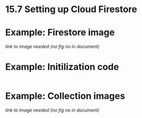 # 15.7 Setting up Cloud Firestore


# Example: Firestore image

*link to image needed (no fig no in document)*

# Example: Initilization code

```dart
```

# Example: Collection images


*link to image needed (no fig no in document)*


